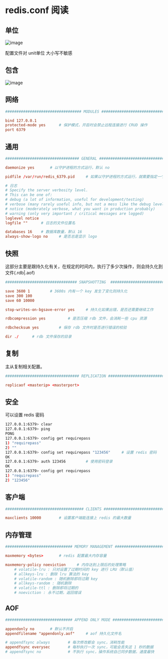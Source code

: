# redis.conf 阅读

## 单位

![image](https://github.com/TomatoZ7/notes-of-tz/blob/master/images/redis_conf1.png)

配置文件对 unit单位 大小写不敏感

## 包含

![image](https://github.com/TomatoZ7/notes-of-tz/blob/master/images/redis_conf2.png)

## 网络

```conf
################################## MODULES #####################################

bind 127.0.0.1
protected-mode yes      # 保护模式，开启时会禁止远程连接进行 CRUD 操作
port 6379
```

## 通用

```conf
################################# GENERAL #####################################

daemonize yes       # 以守护进程的方式运行，默认 no

pidfile /var/run/redis_6379.pid     # 如果以守护进程的方式运行，就需要指定一个 pid 文件

# 日志
# Specify the server verbosity level.
# This can be one of:
# debug (a lot of information, useful for development/testing)
# verbose (many rarely useful info, but not a mess like the debug level)
# notice (moderately verbose, what you want in production probably)
# warning (only very important / critical messages are logged)
loglevel notice
logfile ""      # 日志的文件位置名

databases 16    # 数据库数量，默认 16
always-show-logo no     # 是否总是显示 logo
```

## 快照

这部分主要是跟持久化有关，在规定的时间内，执行了多少次操作，则会持久化到文件(.rdb|.aof)

```conf
################################ SNAPSHOTTING  ################################

save 3600 1         # 3600s 内有一个 key 发生了变化则持久化
save 300 100
save 60 10000

stop-writes-on-bgsave-error yes     # 持久化如果出错，是否还需要继续工作

rdbcompression yes          # 是否压缩 rdb 文件，会消耗一些 cpu 资源

rdbchecksum yes         # 保存 rdb 文件时是否进行错误的校验

dir ./      # rdb 文件保存的目录
```

## 复制

主从复制相关配置。

```conf
################################# REPLICATION #################################

replicaof <masterip> <masterport>
```

## 安全

可以设置 redis 密码

```bash
127.0.0.1:6379> clear
127.0.0.1:6379> ping
PONG
127.0.0.1:6379> config get requirepass
1) "requirepass"
2) ""
127.0.0.1:6379> config set requirepass "123456"     # 设置 redis 密码
OK
127.0.0.1:6379> auth 123456         # 使用密码登录
OK
127.0.0.1:6379> config get requirepass
1) "requirepass"
2) "123456"
```

## 客户端

```conf
################################### CLIENTS ####################################

maxclients 10000        # 设置客户端能连接上 redis 的最大数量
```

## 内存管理

```conf
############################## MEMORY MANAGEMENT ################################

maxmemory <bytes>       # redis 配置最大内存容量

maxmemory-policy noeviction     # 内存达到上限后的处理策略
    # volatile-lru : 只对设置了过期时间的 key 进行 LRU（默认值） 
    # allkeys-lru : 删除 lru 算法的 key   
    # volatile-random : 随机删除即将过期 key   
    # allkeys-random : 随机删除   
    # volatile-ttl : 删除即将过期的   
    # noeviction : 永不过期，返回错误
```

## AOF

```conf
############################## APPEND ONLY MODE ###############################

appendonly no       # 默认不开启
appendfilename "appendonly.aof"     # aof 持久化文件名

# appendfsync always        # 每次修改都会 sync，消耗性能
appendfsync everysec        # 每秒执行一次 sync，可能会丢失这 1 秒的数据
# appendfsync no            # 不执行 sync，操作系统自己同步数据，速度最快
```